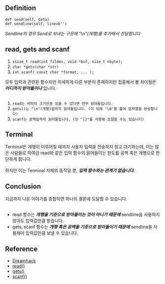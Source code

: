 ## Definition
`def send(self, data)` <br />
`def sendline(self, line=b'')`

*Sendline의 경우 Send로 보내는 구문에 "\n"(개행)를 추가해서 전달합니다*

## read, gets and scanf
1. `ssize_t read(int fildes, void *buf, size_t nbyte);`
2. `char *gets(char *str)`
3. `int scanf( const char *format, ... );`
   
모두 입력과 관련된 함수지만 미세하게 다른 부분이 존재하지만 집중해서 볼 차이점은 *__어디까지 받아들이냐__* 입니다. <br /><br />

1. `read는 버퍼의 크기만큼 읽을 수 있다면 전부 읽어들입니다.`
2. `gets()는 "\n"(개행)앞까지 읽어들입니다. (이 뒤에 '\0'을 붙여 문자열을 완성합니다)`
3. `scanf는 공백앞까지 읽어들입니다. (단 "[]"를 사용해 조절할 수는 있습니다)`

## Terminal
Terminal은 개행이 이루어질 때까지 사용자 입력을 전송하지 않고 대기하는데, 이는 많은 사람들로 하여금 read와 같은 입력 함수의 읽어들이는 한도를 공백 혹은 개행으로 판단하게 합니다.<br /><br />
하지만 이는 Terminal 자체의 동작일 뿐, *__입력 함수와는 관계가 없습니다.__*

## Conclusion
지금까지 나온 이야기를 종합하면 하나의 결론에 도달할 수 있습니다.<br /><br />

* read 함수는 *__개행을 기준으로 받아들이는 것이 아니기 때문에__* sendline을 사용하지 않아도 입력값만큼 받습니다.
* gets, scanf 함수는 *__개행 혹은 공백을 기준으로 받아들이기 때문에__* sendline을 사용해야 입력값만큼 보낼 수 있습니다.

## Reference

* [Dreamhack](https://dreamhack.io/forum/qna/1126)
* [read()](https://badayak.com/4486)
* [gets()](https://blockdmask.tistory.com/343)
* [scanf()](https://clgnsdl94.tistory.com/m/24)